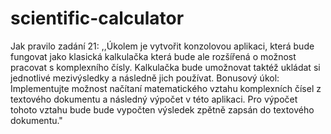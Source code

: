 # scientific-calculator

Jak pravilo zadání 21: 
,,Úkolem je vytvořit konzolovou aplikaci, která bude fungovat jako klasická kalkulačka která bude ale
rozšířená o možnost pracovat s komplexního čísly. Kalkulačka bude umožnovat taktéž ukládat si
jednotlivé mezivýsledky a následně jich používat.
Bonusový úkol: Implementujte možnost načítaní matematického vztahu komplexních čísel z
textového dokumentu a následný výpočet v této aplikaci. Pro výpočet tohoto vztahu bude bude
vypočten výsledek zpětně zapsán do textového dokumentu."
